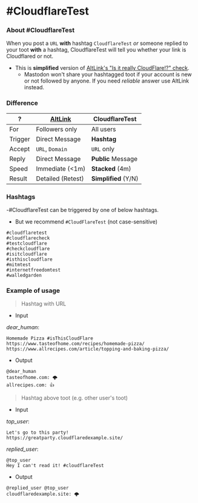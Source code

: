 # #CloudflareTest


### About #CloudflareTest

When you post a `URL` **with** hashtag `CloudflareTest` _or_ someone replied to your toot **with** a hashtag, CloudflareTest will tell you whether your link is Cloudflared or not.

- This is **simplified** version of [AltLink's "Is it really CloudFlare!?" check](service.altlink.md#_is-it-really-cloudflare-_-check).
  - Mastodon won't share your hashtagged toot if your account is new or not followed by anyone. If you need _reliable_ answer use AltLink instead.



### Difference

| ? | [AltLink](service.altlink.md) | CloudflareTest |
| -- | -- | -- |
| For | Followers only | All users |
| Trigger | Direct Message | **Hashtag** |
| Accept | `URL`, `Domain` | `URL` only |
| Reply | Direct Message | **Public** Message |
| Speed | Immediate (<1m) | **Stacked** (4m) |
| Result | Detailed (Retest) | **Simplified** (Y/N) |


### Hashtags

-#CloudflareTest can be triggered by one of below hashtags.
  - But we recommend `#CloudFlareTest` (not case-sensitive)

```
#cloudflaretest
#cloudflarecheck
#testcloudflare
#checkcloudflare
#isitcloudflare
#isthiscloudflare
#mitmtest
#internetfreedomtest
#walledgarden
```


### Example of usage

> Hashtag with URL

- Input

_dear_human_:
```
Homemade Pizza #isThisCloudFlare
https://www.tasteofhome.com/recipes/homemade-pizza/
https://www.allrecipes.com/article/topping-and-baking-pizza/
```

- Output

```
@dear_human
tasteofhome.com: 🌩
allrecipes.com: 👍
```


> Hashtag above toot (e.g. other user's toot)

- Input

_top_user_:
```
Let's go to this party!
https://greatparty.cloudflaredexample.site/
```

_replied_user_:
```
@top_user
Hey I can't read it! #cloudflareTest
```

- Output

```
@replied_user @top_user
cloudflaredexample.site: 🌩
```



<a rel="me" href="https://botsin.space/@cloudflaretest"></a>
